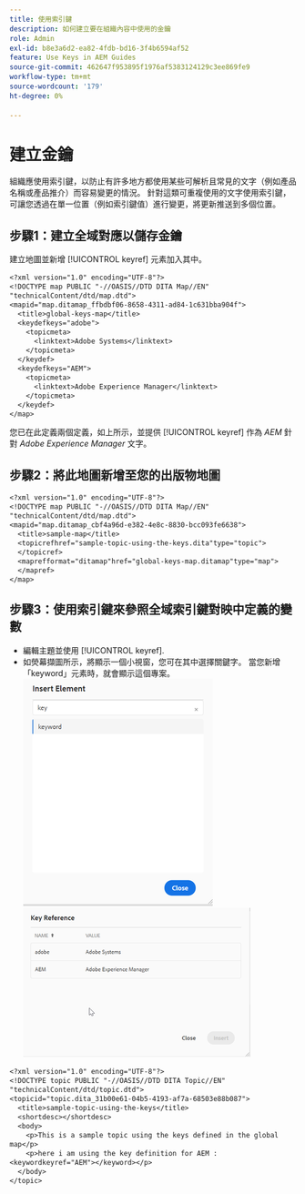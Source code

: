 ```yaml
---
title: 使用索引鍵
description: 如何建立要在組織內容中使用的金鑰
role: Admin
exl-id: b8e3a6d2-ea82-4fdb-bd16-3f4b6594af52
feature: Use Keys in AEM Guides
source-git-commit: 462647f953895f1976af5383124129c3ee869fe9
workflow-type: tm+mt
source-wordcount: '179'
ht-degree: 0%

---
```


# 建立金鑰

組織應使用索引鍵，以防止有許多地方都使用某些可解析且常見的文字（例如產品名稱或產品推介）而容易變更的情況。 針對這類可重複使用的文字使用索引鍵，可讓您透過在單一位置（例如索引鍵值）進行變更，將更新推送到多個位置。

## 步驟1：建立全域對應以儲存金鑰

建立地圖並新增 [!UICONTROL keyref] 元素加入其中。

```
<?xml version="1.0" encoding="UTF-8"?>
<!DOCTYPE map PUBLIC "-//OASIS//DTD DITA Map//EN" "technicalContent/dtd/map.dtd">
<mapid="map.ditamap_ffbdbf06-8658-4311-ad84-1c631bba904f">
  <title>global-keys-map</title>
  <keydefkeys="adobe">
    <topicmeta>
      <linktext>Adobe Systems</linktext>
    </topicmeta>
  </keydef>
  <keydefkeys="AEM">
    <topicmeta>
      <linktext>Adobe Experience Manager</linktext>
    </topicmeta>
  </keydef>
</map>
```

您已在此定義兩個定義，如上所示，並提供 [!UICONTROL keyref] 作為 _AEM_ 針對 _Adobe Experience Manager_ 文字。

## 步驟2：將此地圖新增至您的出版物地圖

```
<?xml version="1.0" encoding="UTF-8"?>
<!DOCTYPE map PUBLIC "-//OASIS//DTD DITA Map//EN" "technicalContent/dtd/map.dtd">
<mapid="map.ditamap_cbf4a96d-e382-4e8c-8830-bcc093fe6638">
  <title>sample-map</title>
  <topicrefhref="sample-topic-using-the-keys.dita"type="topic">
  </topicref>
  <maprefformat="ditamap"href="global-keys-map.ditamap"type="map">
  </mapref>
</map>
```

## 步驟3：使用索引鍵來參照全域索引鍵對映中定義的變數

+ 編輯主題並使用 [!UICONTROL keyref].
+ 如熒幕擷圖所示，將顯示一個小視窗，您可在其中選擇關鍵字。 當您新增「keyword」元素時，就會顯示這個專案。
  ![插入元素](assets/insert_element.png)
  ![索引鍵參考](assets/key_ref.png)

```
<?xml version="1.0" encoding="UTF-8"?>
<!DOCTYPE topic PUBLIC "-//OASIS//DTD DITA Topic//EN" "technicalContent/dtd/topic.dtd">
<topicid="topic.dita_31b00e61-04b5-4193-af7a-68503e88b087">
  <title>sample-topic-using-the-keys</title>
  <shortdesc></shortdesc>
  <body>
    <p>This is a sample topic using the keys defined in the global map</p>
    <p>here i am using the key definition for AEM :<keywordkeyref="AEM"></keyword></p>
  </body>
</topic>
```
